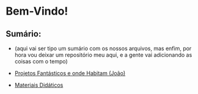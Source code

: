 # Bem-Vindo!

## Sumário:
* (aqui vai ser tipo um sumário com os nossos arquivos, mas enfim, por hora vou deixar um repositório meu aqui, e a gente vai adicionando as coisas com o tempo)

* [Projetos Fantásticos e onde Habitam (João)](https://github.com/JoaoVML42/Projetos-incrivelmente-bobos/blob/main/README.md)
* [Materiais Didáticos](https://github.com/JoaoVML42/A-definir/blob/main/Materiais)
